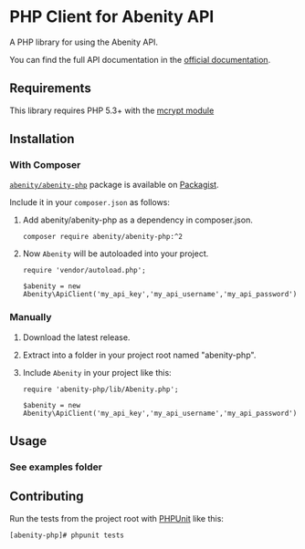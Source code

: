 # PHP Client for Abenity API

A PHP library for using the Abenity API.  

You can find the full API documentation in the [official documentation](http://api.abenity.com/documentation).

## Requirements

This library requires PHP 5.3+ with the [mcrypt module](http://php.net/manual/en/book.mcrypt.php)

## Installation

### With Composer

[`abenity/abenity-php`](http://packagist.org/packages/abenity/abenity-php) package is available on [Packagist](http://packagist.org).

Include it in your `composer.json` as follows:

1. Add abenity/abenity-php as a dependency in composer.json.

    ```
    composer require abenity/abenity-php:^2
    ```

3. Now `Abenity` will be autoloaded into your project.

    ```
    require 'vendor/autoload.php';

    $abenity = new Abenity\ApiClient('my_api_key','my_api_username','my_api_password');
    ```

### Manually

1. Download the latest release.

2. Extract into a folder in your project root named "abenity-php".

3. Include `Abenity` in your project like this:

    ```
    require 'abenity-php/lib/Abenity.php';

    $abenity = new Abenity\ApiClient('my_api_key','my_api_username','my_api_password');
    ```

## Usage

### See examples folder

## Contributing

Run the tests from the project root with [PHPUnit](http://phpunit.de) like this:

```
[abenity-php]# phpunit tests
```
